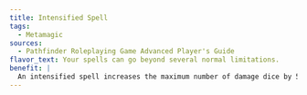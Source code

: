 ```yaml
---
title: Intensified Spell
tags:
  - Metamagic
sources:
  - Pathfinder Roleplaying Game Advanced Player's Guide
flavor_text: Your spells can go beyond several normal limitations.
benefit: |
  An intensified spell increases the maximum number of damage dice by 5 levels. You must actually have sufficient caster levels to surpass the maximum in order to benefit from this feat. No other variables of the spell are affected, and spells that inflict damage that is not modified by caster level are not affected by this feat. An intensified spell uses up a spell slot one level higher than the spell's actual level.
---
```



